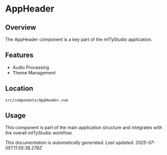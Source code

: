 # AppHeader

## Overview

The AppHeader component is a key part of the mITyStudio application.

## Features

- Audio Processing
- Theme Management

## Location

`src/components/AppHeader.vue`

## Usage

This component is part of the main application structure and integrates with the overall mITyStudio workflow.

*This documentation is automatically generated. Last updated: 2025-07-05T11:55:38.278Z*
